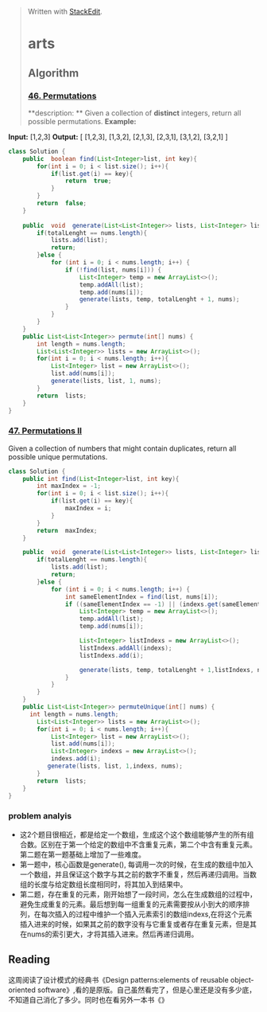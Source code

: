 ﻿


> Written with [StackEdit](https://stackedit.io/).
> # arts
> ## Algorithm
> ### [46. Permutations](https://leetcode.com/problems/permutations/description/)
> **description: **
> Given a collection of **distinct** integers, return all possible permutations.
**Example:**

**Input:** [1,2,3]
**Output:**
[
   [1,2,3],
  [1,3,2],
  [2,1,3],
  [2,3,1],
  [3,1,2],
  [3,2,1]
]

```java
class Solution {
    public  boolean find(List<Integer>list, int key){
        for(int i = 0; i < list.size(); i++){
            if(list.get(i) == key){
                return  true;
            }
        }
        return  false;
    }
    
    public  void  generate(List<List<Integer>> lists, List<Integer> list, int totalLenght, int[] nums){
        if(totalLenght == nums.length){
            lists.add(list);
            return;
        }else {
            for (int i = 0; i < nums.length; i++) {
                if (!find(list, nums[i])) {
                    List<Integer> temp = new ArrayList<>();
                    temp.addAll(list);
                    temp.add(nums[i]);
                    generate(lists, temp, totalLenght + 1, nums);
                }
            }
        }
    }
    public List<List<Integer>> permute(int[] nums) {
        int length = nums.length;
        List<List<Integer>> lists = new ArrayList<>();
        for(int i = 0; i < nums.length; i++){
            List<Integer> list = new ArrayList<>();
            list.add(nums[i]);
            generate(lists, list, 1, nums);
        }
        return  lists;
    }
}
```
### [47. Permutations II](https://leetcode.com/problems/permutations-ii/description/)
Given a collection of numbers that might contain duplicates, return all possible unique permutations.


```java
class Solution {
    public int find(List<Integer>list, int key){
        int maxIndex = -1;
        for(int i = 0; i < list.size(); i++){
            if(list.get(i) == key){
                maxIndex = i;
            }
        }
        return  maxIndex;
    }

    public  void  generate(List<List<Integer>> lists, List<Integer> list, int totalLenght, List<Integer> indexs, int[] nums){
        if(totalLenght == nums.length){
            lists.add(list);
            return;
        }else {
            for (int i = 0; i < nums.length; i++) {
                int sameElementIndex = find(list, nums[i]);
                if ((sameElementIndex == -1) || (indexs.get(sameElementIndex) < i)) {
                    List<Integer> temp = new ArrayList<>();
                    temp.addAll(list);
                    temp.add(nums[i]);

                    List<Integer> listIndexs = new ArrayList<>();
                    listIndexs.addAll(indexs);
                    listIndexs.add(i);

                    generate(lists, temp, totalLenght + 1,listIndexs, nums);
                }
            }
        }
    }
    public List<List<Integer>> permuteUnique(int[] nums) {
      int length = nums.length;
        List<List<Integer>> lists = new ArrayList<>();
        for(int i = 0; i < nums.length; i++){
            List<Integer> list = new ArrayList<>();
            list.add(nums[i]);
            List<Integer> indexs = new ArrayList<>();
            indexs.add(i);
           generate(lists, list, 1,indexs, nums);
        }
        return  lists;   
    }
}
```

### problem analyis
- 这2个题目很相近，都是给定一个数组，生成这个这个数组能够产生的所有组合数。区别在于第一个给定的数组中不含重复元素，第二个中含有重复元素。第二题在第一题基础上增加了一些难度。
- 第一题中，核心函数是generate(), 每调用一次的时候，在生成的数组中加入一个数组，并且保证这个数字与其之前的数字不重复，然后再递归调用。当数组的长度与给定数组长度相同时，将其加入到结果中。
- 第二题，存在重复的元素，刚开始想了一段时间，怎么在生成数组的过程中，避免生成重复的元素。最后想到每一组重复的元素需要按从小到大的顺序排列，在每次插入的过程中维护一个插入元素索引的数组indexs,在将这个元素插入进来的时候，如果其之前的数字没有与它重复或者存在重复元素，但是其在nums的索引更大，才将其插入进来。然后再递归调用。


## Reading
这周阅读了设计模式的经典书《Design patterns:elements of reusable object-oriented software》,看的是原版。自己虽然看完了，但是心里还是没有多少底，不知道自己消化了多少。同时也在看另外一本书《》
